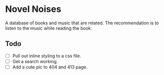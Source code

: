 # Novel Noises

A database of books and music that are related. The recommendation is to listen to the music
while reading the book.

## Todo

- [ ] Pull out inline styling to a css file.
- [ ] Get a search working.
- [ ] Add a cute pic to 404 and 413 page.
